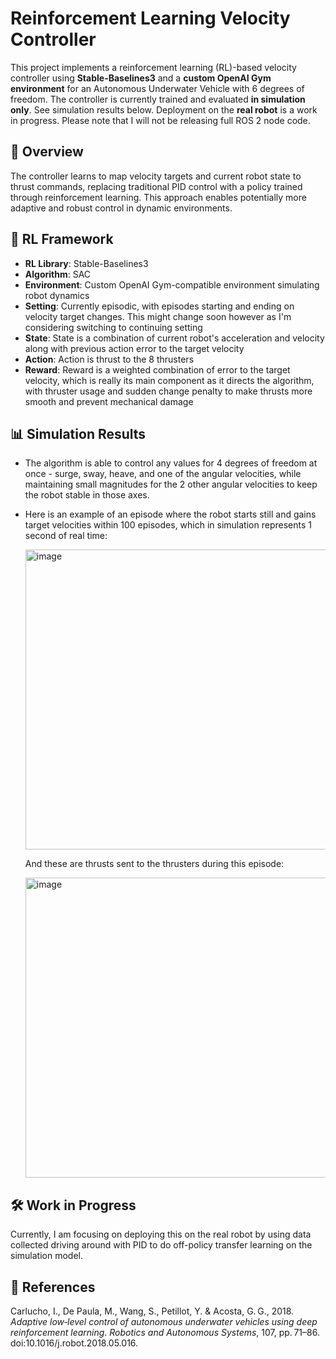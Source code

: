 # Reinforcement Learning Velocity Controller

This project implements a reinforcement learning (RL)-based velocity controller using **Stable-Baselines3** and a **custom OpenAI Gym environment** for an Autonomous Underwater Vehicle with 6 degrees of freedom. The controller is currently trained and evaluated **in simulation only**. See simulation results below. Deployment on the **real robot** is a work in progress. Please note that I will not be releasing full ROS 2 node code.

## 🚀 Overview

The controller learns to map velocity targets and current robot state to thrust commands, replacing traditional PID control with a policy trained through reinforcement learning. This approach enables potentially more adaptive and robust control in dynamic environments.

## 🧠 RL Framework

- **RL Library**: Stable-Baselines3
- **Algorithm**: SAC
- **Environment**: Custom OpenAI Gym-compatible environment simulating robot dynamics
- **Setting**: Currently episodic, with episodes starting and ending on velocity target changes. This might change soon however as I'm considering switching to continuing setting
- **State**: State is a combination of current robot's acceleration and velocity along with previous action error to the target velocity
- **Action**: Action is thrust to the 8 thrusters
- **Reward**: Reward is a weighted combination of error to the target velocity, which is really its main component as it directs the algorithm, with thruster usage and sudden change penalty to make thrusts more smooth and prevent mechanical damage

## 📊 Simulation Results

- The algorithm is able to control any values for 4 degrees of freedom at once - surge, sway, heave, and one of the angular velocities, while maintaining small magnitudes for the 2 other angular velocities to keep the robot stable in those axes.
- Here is an example of an episode where the robot starts still and gains target velocities within 100 episodes, which in simulation represents 1 second of real time:
  
  <img width="640" height="480" alt="image" src="https://github.com/user-attachments/assets/687d8d11-a407-4c7e-9218-37730328b82b" />

  And these are thrusts sent to the thrusters during this episode:

  <img width="640" height="480" alt="image" src="https://github.com/user-attachments/assets/9041a798-f2ab-4b84-9054-bb1ea2509298" />

## 🛠️ Work in Progress

Currently, I am focusing on deploying this on the real robot by using data collected driving around with PID to do off-policy transfer learning on the simulation model.

## 📄 References

Carlucho, I., De Paula, M., Wang, S., Petillot, Y. & Acosta, G. G., 2018. *Adaptive low‑level control of autonomous underwater vehicles using deep reinforcement learning*. *Robotics and Autonomous Systems*, 107, pp. 71–86. doi:10.1016/j.robot.2018.05.016.
